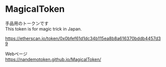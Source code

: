 # MagicalToken
手品用のトークンです  
This token is for magic trick in Japan.

https://etherscan.io/token/0x0bfef61d1dc34b115ea8b8a616370bddb4457d39


Webページ  
https://nandemotoken.github.io/MagicalToken/
